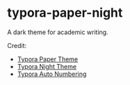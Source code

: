 # typora-paper-night
A dark theme for academic writing.

Credit:
- [Typora Paper Theme](https://theme.typora.io/theme/paper/)
- [Typora Night Theme](https://theme.typora.io/theme/Night/)
- [Typora Auto Numbering](https://github.com/weepingfish/typora-autonumber)
